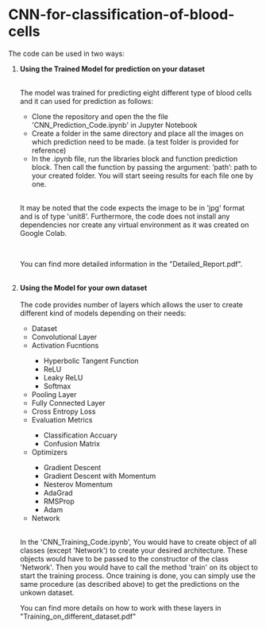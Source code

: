 # CNN-for-classification-of-blood-cells

The code can be used in two ways:

<ol>
  <li> <b>Using the Trained Model for prediction on your dataset</b> </li>
  <br>
  <p> The model was trained for predicting eight different type of blood cells and it can used for prediction as follows:</p>
    <ul>
      <li>Clone the repository and open the the file 'CNN_Prediction_Code.ipynb' in Jupyter Notebook</li>
      <li> Create a folder in the same directory and place all the images on which prediction need to be made. (a test folder is provided for reference)
</li>
      <li> In the .ipynb file, run the libraries block and function prediction block. Then call the function by passing the argument:
‘path’: path to your created folder. You will start seeing results for each file one by one.
</li>
      </ul>
  <br>
  <p>It may be noted that the code expects the image to be in 'jpg' format and is of type 'unit8'. Furthermore, the code does not install any dependencies nor create any virtual environment as it was created on Google Colab.</p>  
 <br>
  <p>You can find more detailed information in the "Detailed_Report.pdf".</p>
  <br>
  <li> <b>Using the Model for your own dataset</b> </li>
  <br>
  The code provides number of layers which allows the user to create different kind of models depending on their needs:
  <ul>
    <li>Dataset</li>
    <li>Convolutional Layer</li>
    <li>Activation Fucntions</li>
        <ul>
          <li>Hyperbolic Tangent Function</li>
          <li>ReLU</li> 
          <li>Leaky ReLU</li>
          <li>Softmax</li>
        </ul>
    <li>Pooling Layer</li>
    <li>Fully Connected Layer</li>
    <li>Cross Entropy Loss</li>
    <li>Evaluation Metrics</li>
          <ul>
            <li>Classification Accuary</li>
            <li>Confusion Matrix</li> 
          </ul>
    <li>Optimizers</li>
      <ul>
        <li>Gradient Descent</li>
        <li>Gradient Descent with Momentum</li> 
        <li>Nesterov Momentum</li>
        <li>AdaGrad</li>
        <li>RMSProp</li>
        <li>Adam</li>
      </ul>
    <li> Network</li>
    
  </ul>
  <br>
  <p> In the 'CNN_Training_Code.ipynb', You would have to create object of all classes (except 'Network') to create your desired architecture. These objects would have to be passed to the constructor of the class 'Network'. Then you would have to call the method 'train' on its object to start the training process. Once training is done, you can simply use the same procedure (as described above) to get the predictions on the unkown dataset. 
  <br>
  <p> You can find more details on how to work with these layers in "Training_on_different_dataset.pdf"</p>
  </ol>
    

